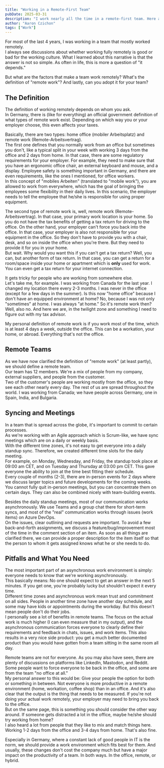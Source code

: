 ```yaml
---
title: "Working in a Remote-First Team"
pubDate: 2025-03-31
description: "I work nearly all the time in a remote-first team. Here are some things I learned."
author: "Aaron Czichon"
tags: ["Work"]
---
```


For most of the last 4 years, I was working in a team that mostly worked remotely.   
I always see discussions about whether working fully remotely is good or bad for the working culture. What I learned about this narrative is that the answer is not so simple. As often in life, this is more a question of "it depends."   

But what are the factors that make a team work remotely? What's the definition of "remote work"? And lastly, can you adopt it for your team?

## The Definition
The definition of working remotely depends on whom you ask.   
In Germany, there is (like for everything) an official government definition of what types of remote work exist. Depending on which way you or your employer choose, this even affects your taxes.   

Basically, there are two types: home office (mobiler Arbeitsplatz) and remote work (Remote-Arbeitsvertrag).    
The first one defines that you normally work from an office but sometimes you don't, like a typical split in your week with working 3 days from the office and 2 days from home. In that case, there are some regulatory requirements for your employer. For example, they need to make sure that you have an ergonomic office chair, an external keyboard and mouse, and a display. Employee safety is something important in Germany, and there are even requirements, like the ones I mentioned, for office workers.    
In this concept of "mobiles Arbeiten" (translated to "mobile work"), you are allowed to work from everywhere, which has the goal of bringing the employees some flexibility in their daily lives. In this scenario, the employer needs to tell the employee that he/she is responsible for using proper equipment.   

The second type of remote work is, well, remote work (Remote-Arbeitsvertrag). In that case, your primary work location is your home. So you do not have the tax benefits of getting a tax return for driving to the office. On the other hand, your employer can't force you back into the office. In that case, your employer is also not responsible for your equipment in the office. So they don't have to provide you with a chair, desk, and so on inside the office when you're there. But they need to provide it for you in your home.    
But wait. Why would you want this if you can't get a tax return? Well, you can, but another form of tax return. In that case, you can get a return for a room/space inside your home or apartment which is **only** used for work. You can even get a tax return for your internet connection. 

It gets tricky for people who are working from somewhere else.    
Let's take me, for example. I was working from Canada for the last year. I changed my location there every 2-3 months. I was never in the office (except for a few days in the summer). Is this now "home office" because I don't have an equipped environment at home? No, because I was not only "sometimes" at home. I was always "at home." So it's remote work then? Well, also no. And here we are, in the twilight zone and something I need to figure out with my tax advisor.

My personal definition of remote work is if you work most of the time, which is at least 4 days a week, outside the office. This can be a workation, your home, or abroad. Everything that's not the office.

## Remote Teams
As we have now clarified the definition of "remote work" (at least partly), we should define a remote team.   
Our team has 12 members. We're a mix of people from my company, external suppliers, and people from the customer.   
Two of the customer's people are working mostly from the office, so they see each other nearly every day. The rest of us are spread throughout the world. I was working from Canada; we have people across Germany, one in Spain, India, and Bulgaria.

## Syncing and Meetings
In a team that is spread across the globe, it's important to commit to certain processes.   
As we're working with an Agile approach which is Scrum-like, we have sync meetings which are on a daily or weekly basis.    
With the different time zones, it's not easy to get everyone into a daily standup sync. Therefore, we created different time slots for the daily meeting.    
For example, on Monday, Wednesday, and Friday, the standup took place at 09:00 am CET, and on Tuesday and Thursday at 03:00 pm CET. This gave everyone the ability to join at the time best fitting their schedule.   
Every couple of months (2-3), there are in-person events for 2 days where we discuss larger topics and future developments for the coming weeks. You cannot fully quit in-person meetings, but you can concentrate them on certain days. They can also be combined nicely with team-building events.

Besides the daily standup meetings, most of our communication works asynchronously. We use Teams and a group chat there for short-term syncs, and most of the "real" communication works through issues (work items) on Azure DevOps.    
On the issues, clear outlining and requests are important. To avoid a few back-and-forth assignments, we discuss a feature/bug/improvement most of the time in the comment section of an item. As soon as all things are clarified there, we can provide a proper description for the item itself so that the person to whom it gets assigned knows what he or she needs to do.

## Pitfalls and What You Need
The most important part of an asynchronous work environment is simply: everyone needs to know that we're working asynchronously.    
This basically means: No one should expect to get an answer in the next 5 minutes. If you get one, you're probably lucky but shouldn't expect it every time.   
Different time zones and asynchronous work mean trust and commitment on all sides. People in another time zone have another day schedule, and some may have kids or appointments during the workday. But this doesn't mean people don't do their jobs.    
I personally see a lot of benefits in remote teams. The focus on the actual work is much higher (I can even measure that in my output), and the asynchronous communication forces everyone to clearly define their requirements and feedback in chats, issues, and work items. This also results in a very nice side product: you get a much better documented product than you would have gotten from a team sitting in the same room all day.

Remote teams are not for everyone. As you may also have seen, there are plenty of discussions on platforms like LinkedIn, Mastodon, and Reddit. Some people want to force everyone to be back in the office, and some are from the team "no office at all."    
My personal answer to this would be: Give your people the option for both or something in between. Not everyone is more productive in a remote environment (home, workation, coffee shop) than in an office. And it's also clear that the output is the thing that needs to be measured. If you're not doing your actual work remotely, your employer may need to bring you back to the office.    
But on the same page, this is something you should consider the other way around. If someone gets distracted a lot in the office, maybe he/she should try working from home?    
I also heard a lot from people that they like to mix and match things here. Working 1-2 days from the office and 3-4 days from home. That's also fine.   

Especially in Germany, where a constant lack of good people in IT is the norm, we should provide a work environment which fits best for them. And usually, these changes don't cost the company much but have a major impact on the productivity of a team. In both ways. In the office, remote, or hybrid.